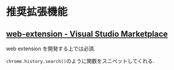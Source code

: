 # 推奨拡張機能

## [web-extension&#32;-&#32;Visual&#32;Studio&#32;Marketplace](https://marketplace.visualstudio.com/items?itemName=VaibhavVishal.web-extension)

web extension を開発する上では必須.

`chrome.history.search()`のように関数をスニペットしてくれる.
